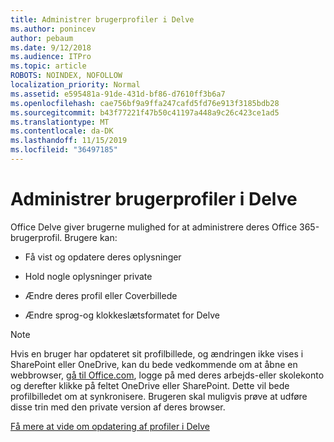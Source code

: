 ```yaml
---
title: Administrer brugerprofiler i Delve
ms.author: ponincev
author: pebaum
ms.date: 9/12/2018
ms.audience: ITPro
ms.topic: article
ROBOTS: NOINDEX, NOFOLLOW
localization_priority: Normal
ms.assetid: e595481a-91de-431d-bf86-d7610ff3b6a7
ms.openlocfilehash: cae756bf9a9ffa247cafd5fd76e913f3185bdb28
ms.sourcegitcommit: b43f77221f47b50c41197a448a9c26c423ce1ad5
ms.translationtype: MT
ms.contentlocale: da-DK
ms.lasthandoff: 11/15/2019
ms.locfileid: "36497185"
---
```

# <a name="manage-user-profiles-in-delve"></a>Administrer brugerprofiler i Delve

Office Delve giver brugerne mulighed for at administrere deres Office 365-brugerprofil. Brugere kan:
  
- Få vist og opdatere deres oplysninger
    
- Hold nogle oplysninger private
    
- Ændre deres profil eller Coverbillede
    
- Ændre sprog-og klokkeslætsformatet for Delve
    
> [!NOTE]
> Hvis en bruger har opdateret sit profilbillede, og ændringen ikke vises i SharePoint eller OneDrive, kan du bede vedkommende om at åbne en webbrowser, [gå til Office.com](https://www.office.com), logge på med deres arbejds-eller skolekonto og derefter klikke på feltet OneDrive eller SharePoint. Dette vil bede profilbilledet om at synkronisere. Brugeren skal muligvis prøve at udføre disse trin med den private version af deres browser. 
  
[Få mere at vide om opdatering af profiler i Delve](https://go.microsoft.com/fwlink/?linkid=735070)
  

